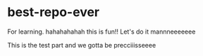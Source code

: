 # best-repo-ever
For learning. hahahahahah this is fun!!
Let's do it mannneeeeeee

This is the test part and we gotta be precciiisseeee

